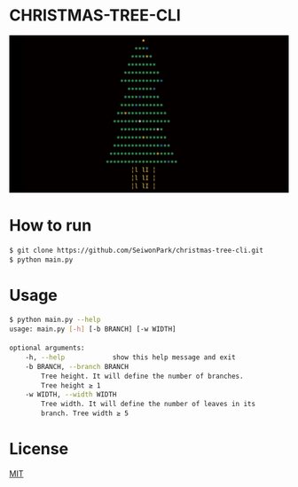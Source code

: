 # CHRISTMAS-TREE-CLI
![](./christmas-tree.gif)

# How to run

```bash
$ git clone https://github.com/SeiwonPark/christmas-tree-cli.git
$ python main.py
```

# Usage
```bash
$ python main.py --help
usage: main.py [-h] [-b BRANCH] [-w WIDTH]

optional arguments:
    -h, --help            show this help message and exit
    -b BRANCH, --branch BRANCH
        Tree height. It will define the number of branches.
        Tree height ≥ 1
    -w WIDTH, --width WIDTH
        Tree width. It will define the number of leaves in its
        branch. Tree width ≥ 5
```

# License
[MIT](./LICENSE)